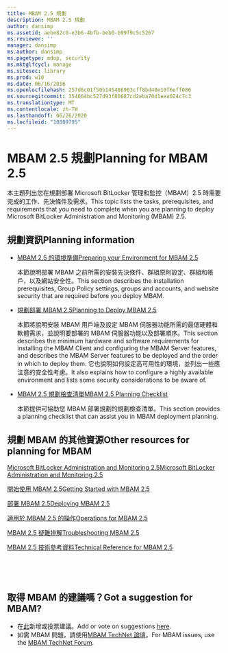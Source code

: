 ```yaml
---
title: MBAM 2.5 規劃
description: MBAM 2.5 規劃
author: dansimp
ms.assetid: aebe82c0-e3b6-4bfb-beb0-b99f9c5c5267
ms.reviewer: ''
manager: dansimp
ms.author: dansimp
ms.pagetype: mdop, security
ms.mktglfcycl: manage
ms.sitesec: library
ms.prod: w10
ms.date: 06/16/2016
ms.openlocfilehash: 257d6c01f50b145486903cff8bd48e10f6eff086
ms.sourcegitcommit: 354664bc527d93f80687cd2eba70d1eea024c7c3
ms.translationtype: MT
ms.contentlocale: zh-TW
ms.lasthandoff: 06/26/2020
ms.locfileid: "10809795"
---
```

# <span data-ttu-id="eddb2-103">MBAM 2.5 規劃</span><span class="sxs-lookup"><span data-stu-id="eddb2-103">Planning for MBAM 2.5</span></span>


<span data-ttu-id="eddb2-104">本主題列出您在規劃部署 Microsoft BitLocker 管理和監控（MBAM）2.5 時需要完成的工作、先決條件及需求。</span><span class="sxs-lookup"><span data-stu-id="eddb2-104">This topic lists the tasks, prerequisites, and requirements that you need to complete when you are planning to deploy Microsoft BitLocker Administration and Monitoring (MBAM) 2.5.</span></span>

## <span data-ttu-id="eddb2-105">規劃資訊</span><span class="sxs-lookup"><span data-stu-id="eddb2-105">Planning information</span></span>


-   [<span data-ttu-id="eddb2-106">MBAM 2.5 的環境準備</span><span class="sxs-lookup"><span data-stu-id="eddb2-106">Preparing your Environment for MBAM 2.5</span></span>](preparing-your-environment-for-mbam-25.md)

    <span data-ttu-id="eddb2-107">本節說明部署 MBAM 之前所需的安裝先決條件、群組原則設定、群組和帳戶，以及網站安全性。</span><span class="sxs-lookup"><span data-stu-id="eddb2-107">This section describes the installation prerequisites, Group Policy settings, groups and accounts, and website security that are required before you deploy MBAM.</span></span>

-   [<span data-ttu-id="eddb2-108">規劃部署 MBAM 2.5</span><span class="sxs-lookup"><span data-stu-id="eddb2-108">Planning to Deploy MBAM 2.5</span></span>](planning-to-deploy-mbam-25.md)

    <span data-ttu-id="eddb2-109">本節將說明安裝 MBAM 用戶端及設定 MBAM 伺服器功能所需的最低硬體和軟體需求，並說明要部署的 MBAM 伺服器功能以及部署順序。</span><span class="sxs-lookup"><span data-stu-id="eddb2-109">This section describes the minimum hardware and software requirements for installing the MBAM Client and configuring the MBAM Server features, and describes the MBAM Server features to be deployed and the order in which to deploy them.</span></span> <span data-ttu-id="eddb2-110">它也說明如何設定高可用性的環境，並列出一些應注意的安全性考慮。</span><span class="sxs-lookup"><span data-stu-id="eddb2-110">It also explains how to configure a highly available environment and lists some security considerations to be aware of.</span></span>

-   [<span data-ttu-id="eddb2-111">MBAM 2.5 規劃檢查清單</span><span class="sxs-lookup"><span data-stu-id="eddb2-111">MBAM 2.5 Planning Checklist</span></span>](mbam-25-planning-checklist.md)

    <span data-ttu-id="eddb2-112">本節提供可協助您 MBAM 部署規劃的規劃檢查清單。</span><span class="sxs-lookup"><span data-stu-id="eddb2-112">This section provides a planning checklist that can assist you in MBAM deployment planning.</span></span>

## <a href="" id="other-resources-for-planning-for-mbam-"></a><span data-ttu-id="eddb2-113">規劃 MBAM 的其他資源</span><span class="sxs-lookup"><span data-stu-id="eddb2-113">Other resources for planning for MBAM</span></span>


[<span data-ttu-id="eddb2-114">Microsoft BitLocker Administration and Monitoring 2.5</span><span class="sxs-lookup"><span data-stu-id="eddb2-114">Microsoft BitLocker Administration and Monitoring 2.5</span></span>](index.md)

[<span data-ttu-id="eddb2-115">開始使用 MBAM 2.5</span><span class="sxs-lookup"><span data-stu-id="eddb2-115">Getting Started with MBAM 2.5</span></span>](getting-started-with-mbam-25.md)

[<span data-ttu-id="eddb2-116">部署 MBAM 2.5</span><span class="sxs-lookup"><span data-stu-id="eddb2-116">Deploying MBAM 2.5</span></span>](deploying-mbam-25.md)

[<span data-ttu-id="eddb2-117">適用於 MBAM 2.5 的操作</span><span class="sxs-lookup"><span data-stu-id="eddb2-117">Operations for MBAM 2.5</span></span>](operations-for-mbam-25.md)

[<span data-ttu-id="eddb2-118">MBAM 2.5 疑難排解</span><span class="sxs-lookup"><span data-stu-id="eddb2-118">Troubleshooting MBAM 2.5</span></span>](troubleshooting-mbam-25.md)

[<span data-ttu-id="eddb2-119">MBAM 2.5 技術參考資料</span><span class="sxs-lookup"><span data-stu-id="eddb2-119">Technical Reference for MBAM 2.5</span></span>](technical-reference-for-mbam-25.md)



 

 
## <span data-ttu-id="eddb2-120">取得 MBAM 的建議嗎？</span><span class="sxs-lookup"><span data-stu-id="eddb2-120">Got a suggestion for MBAM?</span></span>
- <span data-ttu-id="eddb2-121">在[此](http://mbam.uservoice.com/forums/268571-microsoft-bitlocker-administration-and-monitoring)新增或投票建議。</span><span class="sxs-lookup"><span data-stu-id="eddb2-121">Add or vote on suggestions [here](http://mbam.uservoice.com/forums/268571-microsoft-bitlocker-administration-and-monitoring).</span></span> 
- <span data-ttu-id="eddb2-122">如需 MBAM 問題，請使用[MBAM TechNet 論壇](https://social.technet.microsoft.com/Forums/home?forum=mdopmbam)。</span><span class="sxs-lookup"><span data-stu-id="eddb2-122">For MBAM issues, use the [MBAM TechNet Forum](https://social.technet.microsoft.com/Forums/home?forum=mdopmbam).</span></span>




